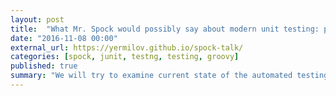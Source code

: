 ```yaml
---
layout: post
title:  "What Mr. Spock would possibly say about modern unit testing: pragmatic and emotional overview"
date: "2016-11-08 00:00"
external_url: https://yermilov.github.io/spock-talk/
categories: [spock, junit, testng, testing, groovy]
published: true
summary: "We will try to examine current state of the automated testing concept in the Java world. As a reference, we will go through basic and advanced spock-framework features and compare them with what JUnit4/JUnit5/TestNG/Hamcrest/AssertJ/Mockito/whatever can offer instead. We will try to understand Spock philosophy and find out both pragmatic and emotional answer to the questions: should I use spock-framework in the year of 2016? how to convince my manager that 'yes, we should'? how to convince my teammates that 'no, we shouldn’t'?"
---
```

